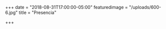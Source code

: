 +++
date = "2018-08-31T17:00:00-05:00"
featuredimage = "/uploads/600-6.jpg"
title = "Presencia"

+++
